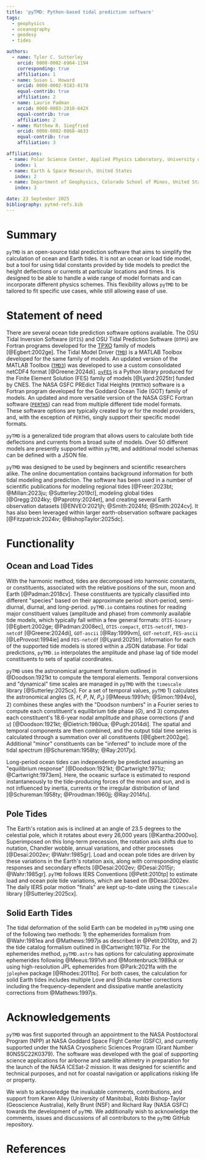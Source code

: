 ```yaml
---
title: 'pyTMD: Python-based tidal prediction software'
tags:
  - geophysics
  - oceanography
  - geodesy
  - tides

authors:
  - name: Tyler C. Sutterley
    orcid: 0000-0002-6964-1194
    corresponding: true
    affiliation: 1
  - name: Susan L. Howard
    orcid: 0000-0002-9183-0178
    equal-contrib: true
    affiliation: 2
  - name: Laurie Padman
    orcid: 0000-0003-2010-642X
    equal-contrib: true
    affiliation: 2
  - name: Matthew R. Siegfried
    orcid: 0000-0002-0868-4633
    equal-contrib: true
    affiliation: 3

affiliations:
 - name: Polar Science Center, Applied Physics Laboratory, University of Washington, United States
   index: 1
 - name: Earth & Space Research, United States
   index: 2
 - name: Department of Geophysics, Colorado School of Mines, United States
   index: 3

date: 23 September 2025
bibliography: pytmd-refs.bib
---
```


# Summary

`pyTMD` is an open-source tidal prediction software that aims to simplify the calculation of ocean and Earth tides. It is not an ocean or load tide model, but a tool for using tidal constants provided by tide models to predict the height deflections or currents at particular locations and times. It is designed to be able to handle a wide range of model formats and can incorporate different physics schemes. This flexibility allows `pyTMD` to be tailored to fit specific use cases, while still allowing ease of use.

# Statement of need

There are several ocean tide prediction software options available. The OSU Tidal Inversion Software (`OTIS`) and OSU Tidal Prediction Software (`OTPS`) are Fortran programs developed for the [TPXO](https://www.tpxo.net/home) family of models [@Egbert:2002ge]. The Tidal Model Driver ([`TMD`](https://github.com/EarthAndSpaceResearch/TMD_Matlab_Toolbox_v2.5)) is a MATLAB Toolbox developed for the same family of models. An updated version of the MATLAB Toolbox ([`TMD3`](https://github.com/chadagreene/tide-model-driver)) was developed to use a custom consolidated netCDF4 format [@Greene:2024di]. [`pyFES`](https://cnes.github.io/aviso-fes/) is a Python library produced for the Finite Element Solution (FES) family of models [@Lyard:2025tr] funded by CNES. The NASA GSFC PREdict Tidal Heights (`PERTH3`) software is a Fortran program developed for the Goddard Ocean Tide (GOT) family of models. An updated and more versatile version of the NASA GSFC Fortran software ([`PERTH5`](https://codeberg.org/rray/perth5)) can read from multiple different tide model formats. These software options are typically created by or for the model providers, and, with the exception of `PERTH5`, singly support their specific model formats.  

`pyTMD` is a generalized tide program that allows users to calculate both tide deflections and currents from a broad suite of models. Over 50 different models are presently supported within `pyTMD`, and additional model schemas can be defined with a JSON file. 

`pyTMD` was designed to be used by beginners and scientific researchers alike. The online documentation contains background information for both tidal modeling and prediction. The software has been used in a number of scientific publications for modeling regional tides [@Freer:2023bt; @Millan:2023ju; @Sutterley:2019cl], modeling global tides [@Gregg:2024ky; @Paprotny:2024et], and creating several Earth observation datasets [@ENVEO:2021jh; @Smith:2024fd; @Smith:2024cv]. It has also been leveraged within larger earth-observation software packages [@Fitzpatrick:2024iv; @BishopTaylor:2025dc]. 

# Functionality

## Ocean and Load Tides

With the harmonic method, tides are decomposed into harmonic constants, or constituents, associated with the relative positions of the sun, moon and Earth [@Padman:2018cv]. These constituents are typically classified into different "species" based on their approximate period: short-period, semi-diurnal, diurnal, and long-period. `pyTMD.io` contains routines for reading major constituent values (amplitude and phase) from commonly available tide models, which typically fall within a few general formats: `OTIS-binary` [@Egbert:2002ge; @Padman:2008ec], `OTIS-compact`, `OTIS-netcdf`, `TMD3-netcdf` [@Greene:2024di], `GOT-ascii` [@Ray:1999vm], `GOT-netcdf`, `FES-ascii` [@LeProvost:1994ie] and `FES-netcdf` [@Lyard:2025tr]. Information for each of the supported tide models is stored within a JSON database. For tidal predictions, `pyTMD.io` interpolates the amplitude and phase lag of tide model constituents to sets of spatial coordinates. 

`pyTMD` uses the astronomical argument formalism outlined in @Doodson:1921kt to compute the temporal elements. Temporal conversions and "dynamical" time scales are managed in `pyTMD` with the `timescale` library [@Sutterley:2025cx]. For a set of temporal values, `pyTMD` 1) calculates the astronomical angles ($S$, $H$, $P$, $N$, $P_s$) [@Meeus:1991vh; @Simon:1994vo], 2) combines these angles with the "Doodson numbers" in a Fourier series to compute each constituent's equilibrium tide phase ($G$), and 3) computes each constituent's 18.6-year nodal amplitude and phase corrections ($f$ and $u$) [@Doodson:1921kt; @Dietrich:1980ua; @Pugh:2014di]. The spatial and temporal components are then combined, and the output tidal time series is calculated through a summation over all constituents [@Egbert:2002ge]. Additional "minor" constituents can be "inferred" to include more of the tidal spectrum [@Schureman:1958ty; @Ray:2017jx].

Long-period ocean tides can independently be predicted assuming an "equilibrium response" [@Doodson:1921kt; @Cartwright:1971iz; @Cartwright:1973em]. Here, the oceanic surface is estimated to respond instantaneously to the tide-producing forces of the moon and sun, and is not influenced by inertia, currents or the irregular distribution of land [@Schureman:1958ty; @Proudman:1960jj; @Ray:2014fu].

## Pole Tides

The Earth's rotation axis is inclined at an angle of 23.5 degrees to the celestial pole, which it rotates about every 26,000 years [@Kantha:2000vo]. Superimposed on this long-term precession, the rotation axis shifts due to nutation, Chandler wobble, annual variations, and other processes [@Desai:2002ev; @Wahr:1985gr]. Load and ocean pole tides are driven by these variations in the Earth's rotation axis, along with corresponding elastic responses and secondary effects [@Desai:2002ev; @Desai:2015jr; @Wahr:1985gr]. `pyTMD` follows IERS Conventions [@Petit:2010tp] to estimate load and ocean pole tide variations, which are based on @Desai:2002ev. The daily IERS polar motion "finals" are kept up-to-date using the `timescale` library [@Sutterley:2025cx]. 

## Solid Earth Tides

The tidal deformation of the solid Earth can be modeled in `pyTMD` using one of the following two methods: 1) the ephemerides formalism from @Wahr:1981ea and @Mathews:1997js as described in @Petit:2010tp, and 2) the tide catalog formalism outlined in @Cartwright:1971iz. For the ephemerides method, `pyTMD.astro` has options for calculating approximate ephemerides following @Meeus:1991vh and @Montenbruck:1989uk or using high-resolution JPL ephemerides from @Park:2021fa with the `jplephem` package [@Rhodes:2011to]. For both cases, the calculation for solid Earth tides includes multiple Love and Shida number corrections including the frequency-dependent and dissipative mantle anelasticity corrections from @Mathews:1997js. 

# Acknowledgements

`pyTMD` was first supported through an appointment to the NASA Postdoctoral Program (NPP) at NASA Goddard Space Flight Center (GSFC), and currently supported under the NASA Cryospheric Sciences Program (Grant Number 80NSSC22K0379). The software was developed with the goal of supporting science applications for airborne and satellite altimetry in preparation for the launch of the NASA ICESat-2 mission. It was designed for scientific and technical purposes, and not for coastal navigation or applications risking life or property.

We wish to acknowledge the invaluable comments, contributions, and support from Karen Alley (University of Manitoba), Robbi Bishop-Taylor (Geoscience Australia), Kelly Brunt (NSF) and Richard Ray (NASA GSFC) towards the development of `pyTMD`. We additionally wish to acknowledge the comments, issues and discussions of all contributors to the `pyTMD` GitHub repository.

# References
